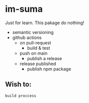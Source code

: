 # im-suma

Just for learn. This pakage do nothing!

* semantic versioning
* github actions
  * on pull-request
    * build & test
  * push on main
    * publish a release
  * release published
    * publish npm package

## Wish to:
    build proccess
